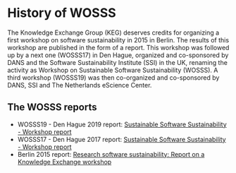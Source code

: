 # History of WOSSS
The Knowledge Exchange Group (KEG) deserves credits for organizing a first workshop on software sustainability in 2015 in Berlin. The results of this workshop are published in the form of a report. This workshop was followed up by a next one (WOSSS17) in Den Hague, organized and co-sponsored by DANS and the Software Sustainability Institute (SSI) in the UK, renaming the activity as Workshop on Sustainable Software Sustainability (WOSSS). A third workshop (WOSSS19) was then co-organized and co-sponsored by DANS, SSI and The Netherlands eScience Center.

## The WOSSS reports
 + WOSSS19 - Den Hague 2019 report: [Sustainable Software Sustainability - Workshop report](https://zenodo.org/record/3922155)
 + WOSSS17 - Den Hague 2017 report: [Sustainable Software Sustainability - Workshop report](https://doi.org/10.17026/dans-xfe-rn2w)
 + Berlin 2015 report: [Research software sustainability: Report on a Knowledge Exchange workshop](https://www.knowledge-exchange.info/event/software-sustainability)
